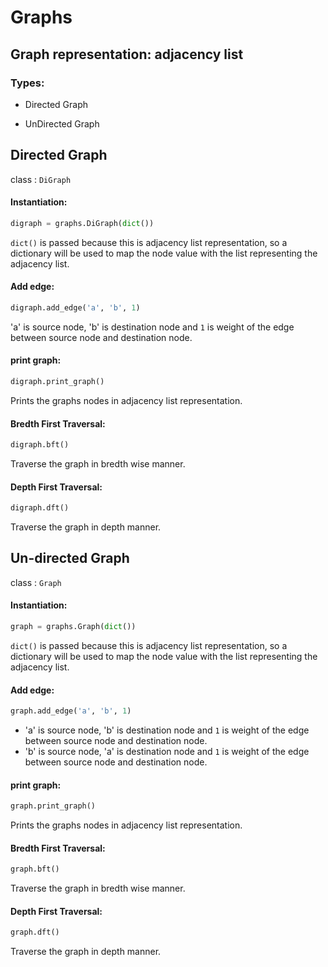 # Graphs

## Graph representation: adjacency list

### Types:

- Directed Graph

- UnDirected Graph

## Directed Graph

class : `DiGraph`

#### Instantiation:

```py
digraph = graphs.DiGraph(dict())
```

`dict()` is passed because this is adjacency list representation, so a dictionary will be used to map the node value with the list representing the adjacency list.


#### Add edge:

```py
digraph.add_edge('a', 'b', 1)
```

'a' is source node, 'b' is destination node and `1` is weight of the edge between source node and destination node.


#### print graph:

```py
digraph.print_graph()
```

Prints the graphs nodes in adjacency list representation.


#### Bredth First Traversal:

```py
digraph.bft()
```

Traverse the graph in bredth wise manner.

#### Depth First Traversal:

```py
digraph.dft()
```

Traverse the graph in depth manner.

## Un-directed Graph

class : `Graph`

#### Instantiation:

```py
graph = graphs.Graph(dict())
```

`dict()` is passed because this is adjacency list representation, so a dictionary will be used to map the node value with the list representing the adjacency list.


#### Add edge:

```py
graph.add_edge('a', 'b', 1)
```

- 'a' is source node, 'b' is destination node and `1` is weight of the edge between source node and destination node.
- 'b' is source node, 'a' is destination node and `1` is weight of the edge between source node and destination node.


#### print graph:

```py
graph.print_graph()
```

Prints the graphs nodes in adjacency list representation.


#### Bredth First Traversal:

```py
graph.bft()
```

Traverse the graph in bredth wise manner.

#### Depth First Traversal:

```py
graph.dft()
```

Traverse the graph in depth manner.
